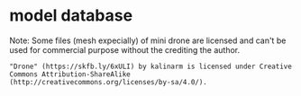 # model database

Note: Some files (mesh expecially) of mini drone are licensed and can't be used for commercial purpose without the crediting the author.

```
"Drone" (https://skfb.ly/6xULI) by kalinarm is licensed under Creative Commons Attribution-ShareAlike (http://creativecommons.org/licenses/by-sa/4.0/).
```
